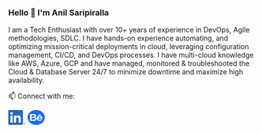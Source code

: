### Hello 👋 I'm Anil Saripiralla

I am a Tech Enthusiast with over 10+ years of experience in DevOps, Agile methodologies, SDLC. I have hands-on experience automating, and optimizing mission-critical deployments in cloud, leveraging configuration management, CI/CD, and DevOps processes. I have multi-cloud knowledge like AWS, Azure, GCP and have managed, monitored & troubleshooted the Cloud & Database Server 24/7 to minimize downtime and maximize high availability.



📫 Connect with me:
<p align="left">
  <a href="https://linkedin.com/in/sanilreddy" target="blank"><img align="center"src="https://github.com/anilsakr/anilsakr/blob/ef5b7cc207bfe208f4cdbfce51feb50915e3dd5f/assets/LI-In.png" alt="sanilreddy" height="30" width="35" /></a>
  <a href="https://www.behance.net/anilreddys" target="blank"><img align="center"src="https://raw.githubusercontent.com/anilsakr/anilsakr/ef5b7cc207bfe208f4cdbfce51feb50915e3dd5f/assets/behance-1.svg" alt="anilreddys" height="30" width="35" /></a>
</p>
<!--
**anilsakr/anilsakr** is a ✨ _special_ ✨ repository because its `README.md` (this file) appears on your GitHub profile.

Here are some ideas to get you started:

- 🔭 I’m currently working on ...
- 🌱 I’m currently learning ...
- 👯 I’m looking to collaborate on ...
- 🤔 I’m looking for help with ...
- 💬 Ask me about ...
- 📫 How to reach me: ...
- <h3 align="left">📫 Connect with me:</h3>
- 😄 Pronouns: ...
- ⚡ Fun fact: ...
-->

